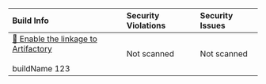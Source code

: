 

| Build Info | Security Violations | Security Issues |
| :--------- | :------------ | :------------ |
| <a href="https://jfrog.com/help/r/jfrog-and-github-integration-guide/jfrog-and-github-integration-features-matrix">🐸 Enable the linkage to Artifactory</a><br><br> buildName 123 | Not scanned | Not scanned |


